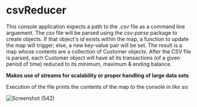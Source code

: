 # csvReducer

This console application expects a path to the .csv file as a command line arguement. The csv file will be parsed using the *csv-parse* package to create objects. If 
that object's *id* exists within the map, a function to update the map will trigger; else, a new key-value pair will be set. The result is a map whose contents are 
a collection of Customer objects. After the CSV file is parsed, each Customer object will have all its transactions (of a given period of time) reduced to its 
minimum, maximum & ending balance.

**Makes use of streams for scalability or proper handling of large data sets**

Execution of the file prints the contents of the map to the console in *like so*:

![Screenshot (542)](https://user-images.githubusercontent.com/87147191/210291506-d585869b-28f5-410b-be7c-fc0c244b03f8.jpg)
